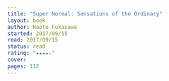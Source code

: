 ```yaml
---
title: "Super Normal: Sensations of the Ordinary"
layout: book
author: Naoto Fukasawa
started: 2017/09/15
read: 2017/09/15
status: read
rating: "★★★★☆"
cover: 
pages: 112
---
```

